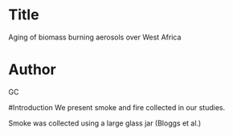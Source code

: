 # Title
Aging of biomass burning aerosols over West Africa

# Author
GC

#Introduction
We present smoke and fire collected in our studies.

Smoke was collected using a large glass jar (Bloggs et al.)

